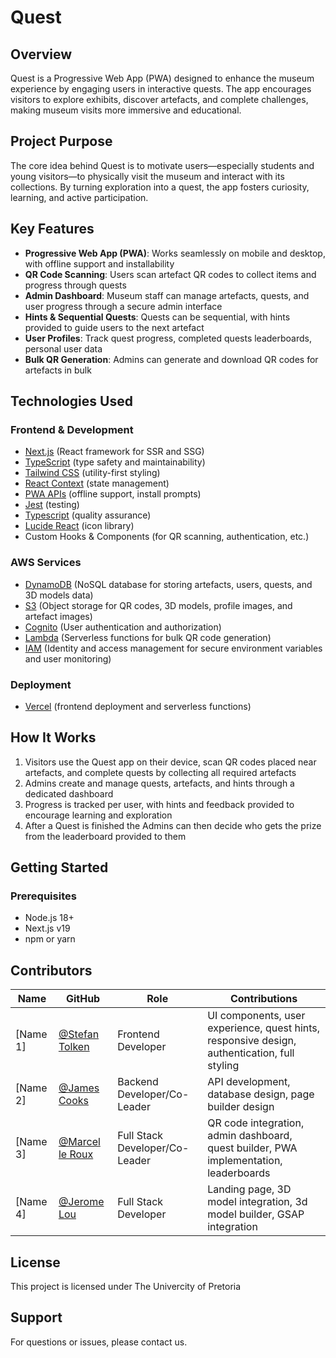 # Quest

## Overview

Quest is a Progressive Web App (PWA) designed to enhance the museum experience by engaging users in interactive quests. The app encourages visitors to explore exhibits, discover artefacts, and complete challenges, making museum visits more immersive and educational.

## Project Purpose

The core idea behind Quest is to motivate users—especially students and young visitors—to physically visit the museum and interact with its collections. By turning exploration into a quest, the app fosters curiosity, learning, and active participation.

## Key Features

- **Progressive Web App (PWA)**: Works seamlessly on mobile and desktop, with offline support and installability
- **QR Code Scanning**: Users scan artefact QR codes to collect items and progress through quests
- **Admin Dashboard**: Museum staff can manage artefacts, quests, and user progress through a secure admin interface
- **Hints & Sequential Quests**: Quests can be sequential, with hints provided to guide users to the next artefact
- **User Profiles**: Track quest progress, completed quests leaderboards, personal user data
- **Bulk QR Generation**: Admins can generate and download QR codes for artefacts in bulk

## Technologies Used

### Frontend & Development
- [Next.js](https://nextjs.org/) (React framework for SSR and SSG)
- [TypeScript](https://www.typescriptlang.org/) (type safety and maintainability)
- [Tailwind CSS](https://tailwindcss.com/) (utility-first styling)
- [React Context](https://reactjs.org/docs/context.html) (state management)
- [PWA APIs](https://developer.mozilla.org/en-US/docs/Web/Progressive_web_apps) (offline support, install prompts)
- [Jest](https://jestjs.io/) (testing)
- [Typescript](https://www.typescriptlang.org/) (quality assurance)
- [Lucide React](https://lucide.dev/) (icon library)
- Custom Hooks & Components (for QR scanning, authentication, etc.)

### AWS Services
- [DynamoDB](https://aws.amazon.com/dynamodb/) (NoSQL database for storing artefacts, users, quests, and 3D models data)
- [S3](https://aws.amazon.com/s3/) (Object storage for QR codes, 3D models, profile images, and artefact images)
- [Cognito](https://aws.amazon.com/cognito/) (User authentication and authorization)
- [Lambda](https://aws.amazon.com/lambda/) (Serverless functions for bulk QR code generation)
- [IAM](https://aws.amazon.com/iam/) (Identity and access management for secure environment variables and user monitoring)

### Deployment
- [Vercel](https://vercel.com/) (frontend deployment and serverless functions)

## How It Works

1. Visitors use the Quest app on their device, scan QR codes placed near artefacts, and complete quests by collecting all required artefacts
2. Admins create and manage quests, artefacts, and hints through a dedicated dashboard
3. Progress is tracked per user, with hints and feedback provided to encourage learning and exploration
4. After a Quest is finished the Admins can then decide who gets the prize from the leaderboard provided to them

## Getting Started

### Prerequisites

- Node.js 18+ 
- Next.js v19
- npm or yarn

## Contributors

| Name | GitHub | Role | Contributions |
|------|--------|------|---------------|
| [Name 1] | [@Stefan Tolken](https://github.com/Stefan-Tolken) | Frontend Developer | UI components, user experience, quest hints, responsive design, authentication, full styling |
| [Name 2] | [@James Cooks](https://github.com/JamesCooks589) | Backend Developer/Co-Leader | API development, database design, page builder design  |
| [Name 3] | [@Marcel le Roux](https://github.com/MarcelAndreleRoux) | Full Stack Developer/Co-Leader | QR code integration, admin dashboard, quest builder, PWA implementation, leaderboards |
| [Name 4] | [@Jerome Lou](https://github.com/MNJLou) |  Full Stack Developer | Landing page, 3D model integration, 3d model builder, GSAP integration |

## License

This project is licensed under The Univercity of Pretoria

## Support

For questions or issues, please contact us.